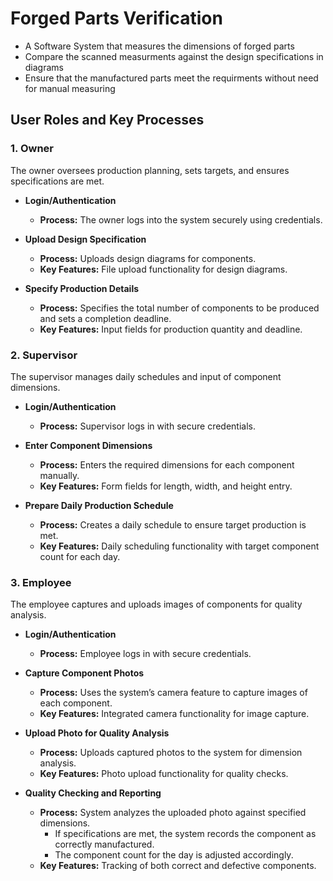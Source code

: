 # Forged Parts Verification
* A Software System that  measures the dimensions of forged parts
* Compare the scanned measurments against the design specifications in diagrams
* Ensure that the manufactured parts meet the requirments without need for manual measuring


## User Roles and Key Processes

### 1. Owner
The owner oversees production planning, sets targets, and ensures specifications are met.

- **Login/Authentication**
  - **Process:** The owner logs into the system securely using credentials.
  
- **Upload Design Specification**
  - **Process:** Uploads design diagrams for components.
  - **Key Features:** File upload functionality for design diagrams.

- **Specify Production Details**
  - **Process:** Specifies the total number of components to be produced and sets a completion deadline.
  - **Key Features:** Input fields for production quantity and deadline.

### 2. Supervisor
The supervisor manages daily schedules and input of component dimensions.

- **Login/Authentication**
  - **Process:** Supervisor logs in with secure credentials.

- **Enter Component Dimensions**
  - **Process:** Enters the required dimensions for each component manually.
  - **Key Features:** Form fields for length, width, and height entry.

- **Prepare Daily Production Schedule**
  - **Process:** Creates a daily schedule to ensure target production is met.
  - **Key Features:** Daily scheduling functionality with target component count for each day.

### 3. Employee
The employee captures and uploads images of components for quality analysis.

- **Login/Authentication**
  - **Process:**  Employee logs in with secure credentials.

- **Capture Component Photos**
  - **Process:** Uses the system’s camera feature to capture images of each component.
  - **Key Features:** Integrated camera functionality for image capture.

- **Upload Photo for Quality Analysis**
  - **Process:** Uploads captured photos to the system for dimension analysis.
  - **Key Features:** Photo upload functionality for quality checks.

- **Quality Checking and Reporting**
  - **Process:** System analyzes the uploaded photo against specified dimensions.
    - If specifications are met, the system records the component as correctly manufactured.
    - The component count for the day is adjusted accordingly.
  - **Key Features:** Tracking of both correct and defective components.
